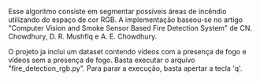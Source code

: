Esse algoritmo consiste em segmentar possíveis áreas de incêndio utilizando do espaço de cor RGB. A implementação baseou-se no artigo "Computer Vision and Smoke Sensor Based Fire Detection System" de CN. Chowdhury, D. R. Mushfiq e A. E. Chowdhury.

O projeto ja inclui um dataset contendo vídeos com a presença de fogo e vídeos sem a presença de fogo. Basta executar o arquivo "fire_detection_rgb.py". Para parar a execução, basta apertar a tecla 'q'.
